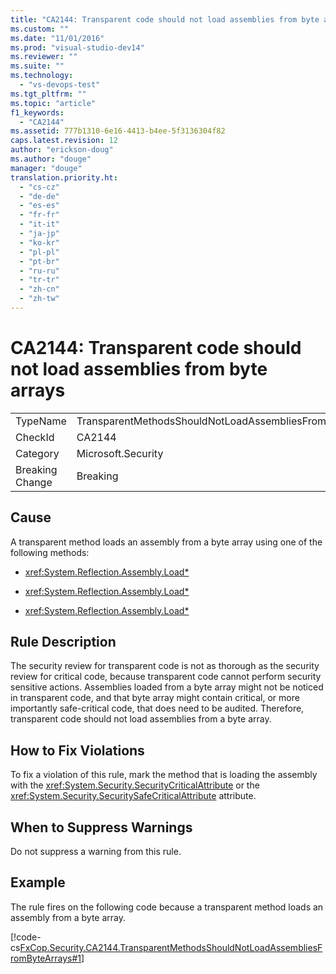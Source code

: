 ```yaml
---
title: "CA2144: Transparent code should not load assemblies from byte arrays | Microsoft Docs"
ms.custom: ""
ms.date: "11/01/2016"
ms.prod: "visual-studio-dev14"
ms.reviewer: ""
ms.suite: ""
ms.technology: 
  - "vs-devops-test"
ms.tgt_pltfrm: ""
ms.topic: "article"
f1_keywords: 
  - "CA2144"
ms.assetid: 777b1310-6e16-4413-b4ee-5f3136304f82
caps.latest.revision: 12
author: "erickson-doug"
ms.author: "douge"
manager: "douge"
translation.priority.ht: 
  - "cs-cz"
  - "de-de"
  - "es-es"
  - "fr-fr"
  - "it-it"
  - "ja-jp"
  - "ko-kr"
  - "pl-pl"
  - "pt-br"
  - "ru-ru"
  - "tr-tr"
  - "zh-cn"
  - "zh-tw"
---
```

# CA2144: Transparent code should not load assemblies from byte arrays
|||  
|-|-|  
|TypeName|TransparentMethodsShouldNotLoadAssembliesFromByteArrays|  
|CheckId|CA2144|  
|Category|Microsoft.Security|  
|Breaking Change|Breaking|  
  
## Cause  
 A transparent method loads an assembly from a byte array using one of the following methods:  
  
-   <xref:System.Reflection.Assembly.Load*>  
  
-   <xref:System.Reflection.Assembly.Load*>  
  
-   <xref:System.Reflection.Assembly.Load*>  
  
## Rule Description  
 The security review for transparent code is not as thorough as the security review for critical code, because transparent code cannot perform security sensitive actions. Assemblies loaded from a byte array might not be noticed in transparent code, and that byte array might contain critical, or more importantly safe-critical code, that does need to be audited. Therefore, transparent code should not load assemblies from a byte array.  
  
## How to Fix Violations  
 To fix a violation of this rule, mark the method that is loading the assembly with the <xref:System.Security.SecurityCriticalAttribute> or the <xref:System.Security.SecuritySafeCriticalAttribute> attribute.  
  
## When to Suppress Warnings  
 Do not suppress a warning from this rule.  
  
## Example  
 The rule fires on the following code because a transparent method loads an assembly from a byte array.  
  
 [!code-cs[FxCop.Security.CA2144.TransparentMethodsShouldNotLoadAssembliesFromByteArrays#1](../code-quality/codesnippet/CSharp/ca2144-transparent-code-should-not-load-assemblies-from-byte-arrays_1.cs)]